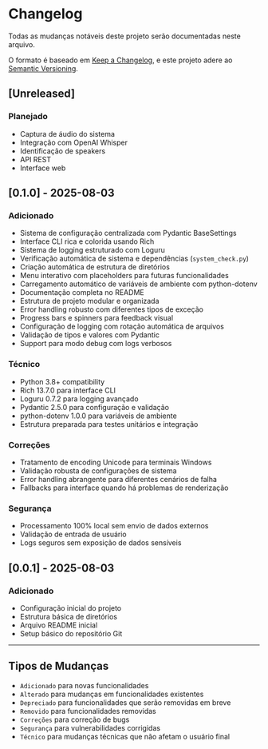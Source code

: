 # Changelog

Todas as mudanças notáveis deste projeto serão documentadas neste arquivo.

O formato é baseado em [Keep a Changelog](https://keepachangelog.com/en/1.0.0/),
e este projeto adere ao [Semantic Versioning](https://semver.org/spec/v2.0.0.html).

## [Unreleased]

### Planejado
- Captura de áudio do sistema
- Integração com OpenAI Whisper
- Identificação de speakers
- API REST
- Interface web

## [0.1.0] - 2025-08-03

### Adicionado
- Sistema de configuração centralizada com Pydantic BaseSettings
- Interface CLI rica e colorida usando Rich
- Sistema de logging estruturado com Loguru
- Verificação automática de sistema e dependências (`system_check.py`)
- Criação automática de estrutura de diretórios
- Menu interativo com placeholders para futuras funcionalidades
- Carregamento automático de variáveis de ambiente com python-dotenv
- Documentação completa no README
- Estrutura de projeto modular e organizada
- Error handling robusto com diferentes tipos de exceção
- Progress bars e spinners para feedback visual
- Configuração de logging com rotação automática de arquivos
- Validação de tipos e valores com Pydantic
- Support para modo debug com logs verbosos

### Técnico
- Python 3.8+ compatibility
- Rich 13.7.0 para interface CLI
- Loguru 0.7.2 para logging avançado
- Pydantic 2.5.0 para configuração e validação
- python-dotenv 1.0.0 para variáveis de ambiente
- Estrutura preparada para testes unitários e integração

### Correções
- Tratamento de encoding Unicode para terminais Windows
- Validação robusta de configurações de sistema
- Error handling abrangente para diferentes cenários de falha
- Fallbacks para interface quando há problemas de renderização

### Segurança
- Processamento 100% local sem envio de dados externos
- Validação de entrada de usuário
- Logs seguros sem exposição de dados sensíveis

## [0.0.1] - 2025-08-03

### Adicionado
- Configuração inicial do projeto
- Estrutura básica de diretórios
- Arquivo README inicial
- Setup básico do repositório Git

---

## Tipos de Mudanças

- `Adicionado` para novas funcionalidades
- `Alterado` para mudanças em funcionalidades existentes
- `Depreciado` para funcionalidades que serão removidas em breve
- `Removido` para funcionalidades removidas
- `Correções` para correção de bugs
- `Segurança` para vulnerabilidades corrigidas
- `Técnico` para mudanças técnicas que não afetam o usuário final